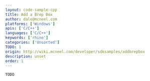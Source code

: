 ```yaml
---
layout: code-sample-cpp
title: Add a Brep Box
author: dale@mcneel.com
platforms: ['Windows']
apis: ['C/C++']
languages: ['C/C++']
keywords: ['rhino']
categories: ['Unsorted']
TODO: 1
origin: http://wiki.mcneel.com/developer/sdksamples/addbrepbox
description: unset
order: 1
---
```


```cpp
TODO
```
